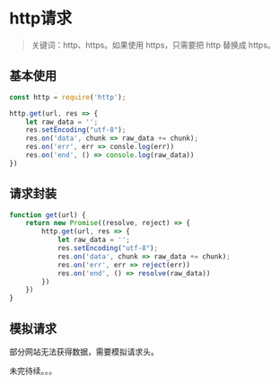 # http请求

> 关键词：http、https。如果使用 https，只需要把 http 替换成 https。

## 基本使用

```js
const http = require('http');

http.get(url, res => {
    let raw_data = '';
    res.setEncoding("utf-8");
    res.on('data', chunk => raw_data += chunk);
    res.on('err', err => consle.log(err))
    res.on('end', () => console.log(raw_data))
})
```

## 请求封装

```js
function get(url) {
    return new Promise((resolve, reject) => {
        http.get(url, res => {
            let raw_data = '';
            res.setEncoding("utf-8");
            res.on('data', chunk => raw_data += chunk);
            res.on('err', err => reject(err))
            res.on('end', () => resolve(raw_data))
        })
    })
}
```

## 模拟请求

部分网站无法获得数据，需要模拟请求头。



未完待续。。。